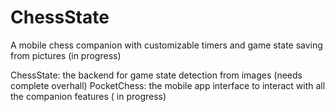 # ChessState
A mobile chess companion with customizable timers and game state saving from pictures (in progress)

ChessState: the backend for game state detection from images (needs complete overhall)
PocketChess: the mobile app interface to interact with all the companion features ( in progress)
